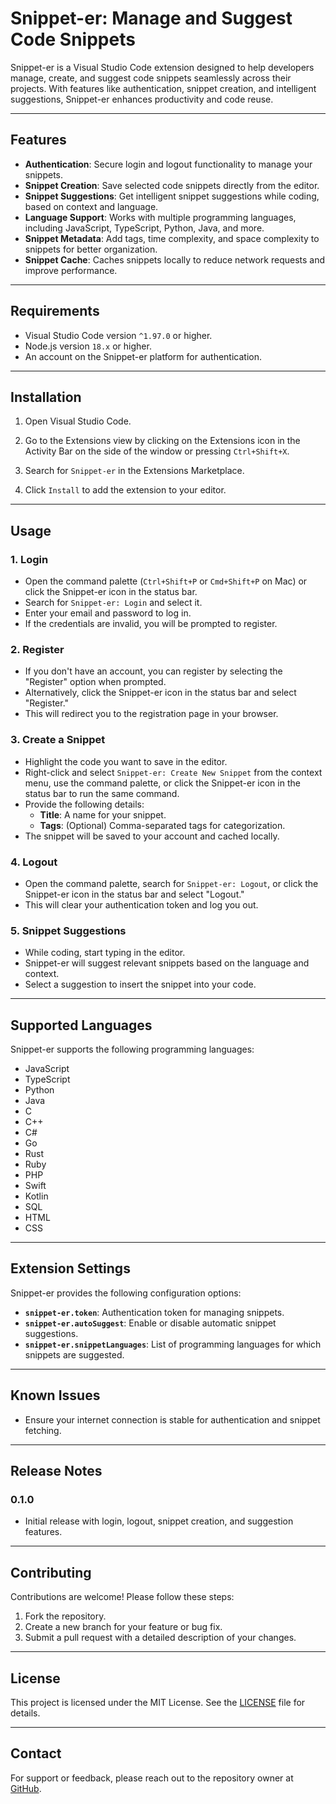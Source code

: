# Snippet-er: Manage and Suggest Code Snippets

Snippet-er is a Visual Studio Code extension designed to help developers manage, create, and suggest code snippets seamlessly across their projects. With features like authentication, snippet creation, and intelligent suggestions, Snippet-er enhances productivity and code reuse.

---

## Features

- **Authentication**: Secure login and logout functionality to manage your snippets.
- **Snippet Creation**: Save selected code snippets directly from the editor.
- **Snippet Suggestions**: Get intelligent snippet suggestions while coding, based on context and language.
- **Language Support**: Works with multiple programming languages, including JavaScript, TypeScript, Python, Java, and more.
- **Snippet Metadata**: Add tags, time complexity, and space complexity to snippets for better organization.
- **Snippet Cache**: Caches snippets locally to reduce network requests and improve performance.

---

## Requirements

- Visual Studio Code version `^1.97.0` or higher.
- Node.js version `18.x` or higher.
- An account on the Snippet-er platform for authentication.

---

## Installation

1. Open Visual Studio Code.

2. Go to the Extensions view by clicking on the Extensions icon in the Activity Bar on the side of the window or pressing `Ctrl+Shift+X`.

3. Search for `Snippet-er` in the Extensions Marketplace.

4. Click `Install` to add the extension to your editor.

---

## Usage

### 1. **Login**

- Open the command palette (`Ctrl+Shift+P` or `Cmd+Shift+P` on Mac) or click the Snippet-er icon in the status bar.
- Search for `Snippet-er: Login` and select it.
- Enter your email and password to log in.
- If the credentials are invalid, you will be prompted to register.

### 2. **Register**

- If you don't have an account, you can register by selecting the "Register" option when prompted.
- Alternatively, click the Snippet-er icon in the status bar and select "Register."
- This will redirect you to the registration page in your browser.

### 3. **Create a Snippet**

- Highlight the code you want to save in the editor.
- Right-click and select `Snippet-er: Create New Snippet` from the context menu, use the command palette, or click the Snippet-er icon in the status bar to run the same command.
- Provide the following details:
  - **Title**: A name for your snippet.
  - **Tags**: (Optional) Comma-separated tags for categorization.
- The snippet will be saved to your account and cached locally.

### 4. **Logout**

- Open the command palette, search for `Snippet-er: Logout`, or click the Snippet-er icon in the status bar and select "Logout."
- This will clear your authentication token and log you out.

### 5. **Snippet Suggestions**

- While coding, start typing in the editor.
- Snippet-er will suggest relevant snippets based on the language and context.
- Select a suggestion to insert the snippet into your code.

---

## Supported Languages

Snippet-er supports the following programming languages:

- JavaScript
- TypeScript
- Python
- Java
- C
- C++
- C#
- Go
- Rust
- Ruby
- PHP
- Swift
- Kotlin
- SQL
- HTML
- CSS

---

## Extension Settings

Snippet-er provides the following configuration options:

- **`snippet-er.token`**: Authentication token for managing snippets.
- **`snippet-er.autoSuggest`**: Enable or disable automatic snippet suggestions.
- **`snippet-er.snippetLanguages`**: List of programming languages for which snippets are suggested.

---

## Known Issues

- Ensure your internet connection is stable for authentication and snippet fetching.

---

## Release Notes

### 0.1.0

- Initial release with login, logout, snippet creation, and suggestion features.

---

## Contributing

Contributions are welcome! Please follow these steps:

1. Fork the repository.
2. Create a new branch for your feature or bug fix.
3. Submit a pull request with a detailed description of your changes.

---

## License

This project is licensed under the MIT License. See the [LICENSE](LICENSE) file for details.

---

## Contact

For support or feedback, please reach out to the repository owner at [GitHub](https://github.com/Astitva2051/snippeter-vscode-extension).

